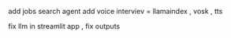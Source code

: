 add jobs search agent
add voice interviev = llamaindex , vosk , tts

fix llm in streamlit app , fix outputs
